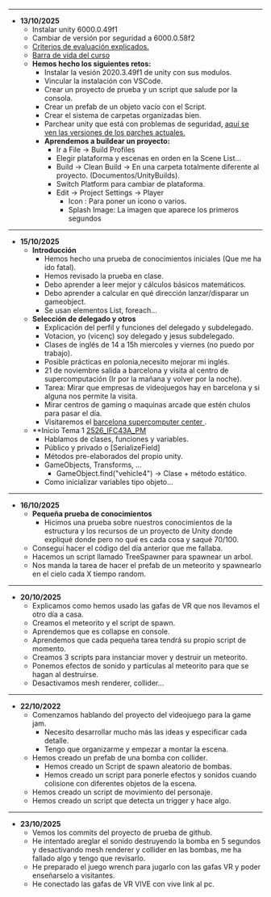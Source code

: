 ----
- **13/10/2025**
	- Instalar unity 6000.0.49f1
	- Cambiar de versión por seguridad a 6000.0.58f2
	- [Criterios de evaluación explicados.](https://docs.google.com/document/d/1zJRwC40nJ-_DY_lgKXyoNnYhSpYV_9xzihXsCJpBR4Y/edit?tab=t.0)
	- [ Barra de vida del curso](https://phpstack-1076337-5896428.cloudwaysapps.com/app/2)
	- **Hemos hecho los siguientes retos:**
		- Instalar la vesión 2020.3.49f1 de unity con sus modulos.
		- Vincular la instalación con VSCode.
		- Crear un proyecto de prueba y un script que salude por la consola.
		- Crear un prefab de un objeto vacío con el Script.
		- Crear el sistema de carpetas organizadas bien.
		- Parchear unity que está con problemas de seguridad, [aquí se ven las versiones de los parches actuales.](https://unity.com/security/sept-2025-01)
		- **Aprendemos a buildear un proyecto:**
			- Ir a File -> Build Profiles
			- Elegir plataforma y escenas en orden en la Scene List...
			- Build -> Clean Build -> En una carpeta totalmente diferente al proyecto. (Documentos/UnityBuilds).
			- Switch Platform para cambiar de plataforma.
			- Edit -> Project Settings -> Player 
				- Icon : Para poner un icono o varios.
				- Splash Image: La imagen que aparece los primeros segundos
-----------------------------------------------
- **15/10/2025**
	- **Introducción**
		- Hemos hecho una prueba de conocimientos iniciales (Que me ha ido fatal).
		- Hemos revisado la prueba en clase.
		- Debo aprender a leer mejor y cálculos básicos matemáticos.
		- Debo aprender a calcular en qué dirección lanzar/disparar un gameobject.
		- Se usan elementos List, foreach...
	- **Selección de delegado y otros**
		- Explicación del perfil y funciones del delegado y subdelegado.
		- Votacion, yo (vicenç) soy delegado y jesus subdelegado.
		- Clases de inglés de 14 a 15h miercoles y viernes (no puedo por trabajo).
		- Posible prácticas en polonia,necesito mejorar mi inglés.
		- 21 de noviembre salida a barcelona y visita al centro de supercomputación (Ir por la mañana y volver por la noche).
		- Tarea: Mirar que empresas de videojuegos hay en barcelona y si alguna nos permite la visita.
		- Mirar centros de gaming o maquinas arcade que estén chulos para pasar el día.
		- Visitaremos el [barcelona supercomputer center ](https://www.bsc.es/es).
	- **Inicio Tema 1 [2526_IFC43A_PM](https://classroom.google.com/c/ODAyNTY4NDI3NzE2)
		- Hablamos de clases, funciones y variables.
		- Público y privado o [SerializeField]
		- Métodos pre-elaborados del propio unity.
		- GameObjects, Transforms, ...
			- GameObject.find("vehicle4") -> Clase + método estático.
		- Como inicializar variables tipo objeto...
----------------------------------
- **16/10/2025**
	- **Pequeña prueba de conocimientos**
		- Hicimos una prueba sobre nuestros conocimientos de la estructura y los recursos de un proyecto de Unity donde expliqué donde pero no qué es cada cosa y saqué 70/100.
	- Conseguí hacer el código del día anterior que me fallaba.
	- Hacemos un script llamado TreeSpawner para spawnear un arbol.
	- Nos manda la tarea de hacer el prefab de un meteorito y spawnearlo en el cielo cada X tiempo random.
-----
- **20/10/2025**
	- Explicamos como hemos usado las gafas de VR que nos llevamos el otro día a casa.
	- Creamos el meteorito y el script de spawn.
	- Aprendemos que es collapse en console.
	- Aprendemos que cada pequeña tarea tendrá su propio script de momento.
	- Creamos 3 scripts para instanciar mover y destruir un meteorito.
	- Ponemos efectos de sonido y partículas al meteorito para que se hagan al destruirse.
	- Desactivamos mesh renderer, collider...
----
- **22/10/2022**
	- Comenzamos hablando del proyecto del videojuego para la game jam.
		- Necesito desarrollar mucho más las ideas y especificar cada detalle.
		- Tengo que organizarme y empezar a montar la escena.
	- Hemos creado un prefab de una bomba con collider.
		- Hemos creado un Script de spawn aleatorio de bombas.
		- Hemos creado un script para ponerle efectos y sonidos cuando colisione con diferentes objetos de la escena.
	- Hemos creado un script de movimiento del personaje.
	- Hemos creado un script que detecta un trigger y hace algo.

----
- **23/10/2025**
	- Vemos los commits del proyecto de prueba de github.
	- He intentado areglar el sonido destruyendo la bomba en 5 segundos y desactivando mesh renderer y collider en las bombas, me ha fallado algo y tengo que revisarlo.
	- He preparado el juego wrench para jugarlo con las gafas VR y poder enseñarselo a visitantes.
	- He conectado las gafas de VR VIVE con vive link al pc.